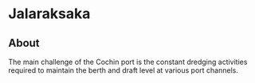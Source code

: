 # Jalaraksaka
## About
The main challenge of the Cochin port is the constant dredging activities required to maintain the berth and draft level at various port channels.

